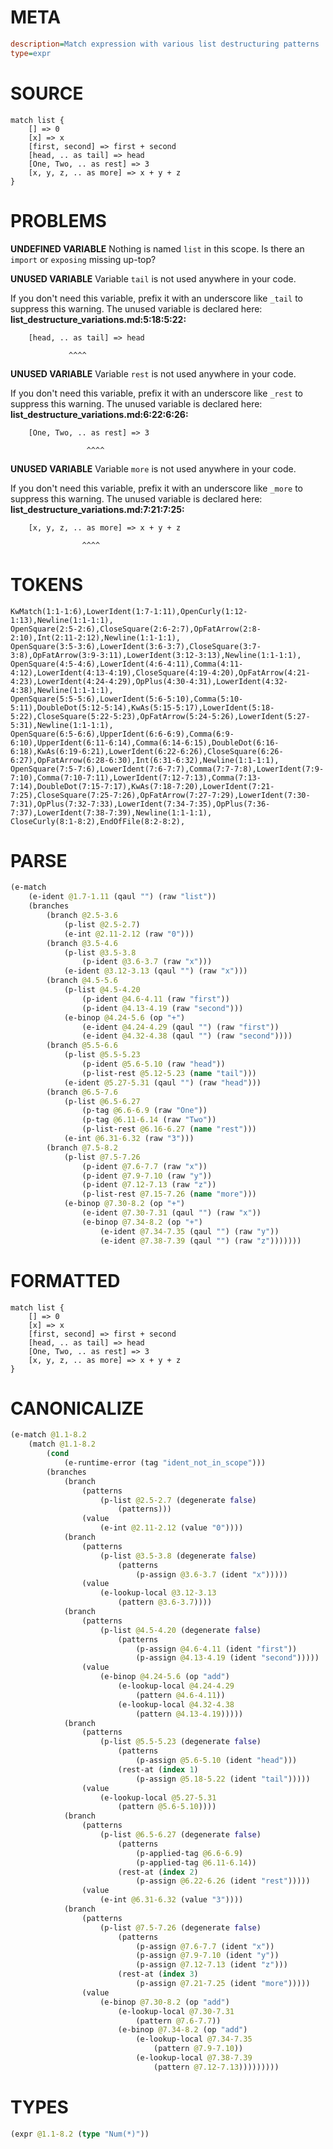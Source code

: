 # META
~~~ini
description=Match expression with various list destructuring patterns
type=expr
~~~
# SOURCE
~~~roc
match list {
    [] => 0
    [x] => x
    [first, second] => first + second
    [head, .. as tail] => head
    [One, Two, .. as rest] => 3
    [x, y, z, .. as more] => x + y + z
}
~~~
# PROBLEMS
**UNDEFINED VARIABLE**
Nothing is named `list` in this scope.
Is there an `import` or `exposing` missing up-top?

**UNUSED VARIABLE**
Variable ``tail`` is not used anywhere in your code.

If you don't need this variable, prefix it with an underscore like `_tail` to suppress this warning.
The unused variable is declared here:
**list_destructure_variations.md:5:18:5:22:**
```roc
    [head, .. as tail] => head
```
                 ^^^^


**UNUSED VARIABLE**
Variable ``rest`` is not used anywhere in your code.

If you don't need this variable, prefix it with an underscore like `_rest` to suppress this warning.
The unused variable is declared here:
**list_destructure_variations.md:6:22:6:26:**
```roc
    [One, Two, .. as rest] => 3
```
                     ^^^^


**UNUSED VARIABLE**
Variable ``more`` is not used anywhere in your code.

If you don't need this variable, prefix it with an underscore like `_more` to suppress this warning.
The unused variable is declared here:
**list_destructure_variations.md:7:21:7:25:**
```roc
    [x, y, z, .. as more] => x + y + z
```
                    ^^^^


# TOKENS
~~~zig
KwMatch(1:1-1:6),LowerIdent(1:7-1:11),OpenCurly(1:12-1:13),Newline(1:1-1:1),
OpenSquare(2:5-2:6),CloseSquare(2:6-2:7),OpFatArrow(2:8-2:10),Int(2:11-2:12),Newline(1:1-1:1),
OpenSquare(3:5-3:6),LowerIdent(3:6-3:7),CloseSquare(3:7-3:8),OpFatArrow(3:9-3:11),LowerIdent(3:12-3:13),Newline(1:1-1:1),
OpenSquare(4:5-4:6),LowerIdent(4:6-4:11),Comma(4:11-4:12),LowerIdent(4:13-4:19),CloseSquare(4:19-4:20),OpFatArrow(4:21-4:23),LowerIdent(4:24-4:29),OpPlus(4:30-4:31),LowerIdent(4:32-4:38),Newline(1:1-1:1),
OpenSquare(5:5-5:6),LowerIdent(5:6-5:10),Comma(5:10-5:11),DoubleDot(5:12-5:14),KwAs(5:15-5:17),LowerIdent(5:18-5:22),CloseSquare(5:22-5:23),OpFatArrow(5:24-5:26),LowerIdent(5:27-5:31),Newline(1:1-1:1),
OpenSquare(6:5-6:6),UpperIdent(6:6-6:9),Comma(6:9-6:10),UpperIdent(6:11-6:14),Comma(6:14-6:15),DoubleDot(6:16-6:18),KwAs(6:19-6:21),LowerIdent(6:22-6:26),CloseSquare(6:26-6:27),OpFatArrow(6:28-6:30),Int(6:31-6:32),Newline(1:1-1:1),
OpenSquare(7:5-7:6),LowerIdent(7:6-7:7),Comma(7:7-7:8),LowerIdent(7:9-7:10),Comma(7:10-7:11),LowerIdent(7:12-7:13),Comma(7:13-7:14),DoubleDot(7:15-7:17),KwAs(7:18-7:20),LowerIdent(7:21-7:25),CloseSquare(7:25-7:26),OpFatArrow(7:27-7:29),LowerIdent(7:30-7:31),OpPlus(7:32-7:33),LowerIdent(7:34-7:35),OpPlus(7:36-7:37),LowerIdent(7:38-7:39),Newline(1:1-1:1),
CloseCurly(8:1-8:2),EndOfFile(8:2-8:2),
~~~
# PARSE
~~~clojure
(e-match
	(e-ident @1.7-1.11 (qaul "") (raw "list"))
	(branches
		(branch @2.5-3.6
			(p-list @2.5-2.7)
			(e-int @2.11-2.12 (raw "0")))
		(branch @3.5-4.6
			(p-list @3.5-3.8
				(p-ident @3.6-3.7 (raw "x")))
			(e-ident @3.12-3.13 (qaul "") (raw "x")))
		(branch @4.5-5.6
			(p-list @4.5-4.20
				(p-ident @4.6-4.11 (raw "first"))
				(p-ident @4.13-4.19 (raw "second")))
			(e-binop @4.24-5.6 (op "+")
				(e-ident @4.24-4.29 (qaul "") (raw "first"))
				(e-ident @4.32-4.38 (qaul "") (raw "second"))))
		(branch @5.5-6.6
			(p-list @5.5-5.23
				(p-ident @5.6-5.10 (raw "head"))
				(p-list-rest @5.12-5.23 (name "tail")))
			(e-ident @5.27-5.31 (qaul "") (raw "head")))
		(branch @6.5-7.6
			(p-list @6.5-6.27
				(p-tag @6.6-6.9 (raw "One"))
				(p-tag @6.11-6.14 (raw "Two"))
				(p-list-rest @6.16-6.27 (name "rest")))
			(e-int @6.31-6.32 (raw "3")))
		(branch @7.5-8.2
			(p-list @7.5-7.26
				(p-ident @7.6-7.7 (raw "x"))
				(p-ident @7.9-7.10 (raw "y"))
				(p-ident @7.12-7.13 (raw "z"))
				(p-list-rest @7.15-7.26 (name "more")))
			(e-binop @7.30-8.2 (op "+")
				(e-ident @7.30-7.31 (qaul "") (raw "x"))
				(e-binop @7.34-8.2 (op "+")
					(e-ident @7.34-7.35 (qaul "") (raw "y"))
					(e-ident @7.38-7.39 (qaul "") (raw "z")))))))
~~~
# FORMATTED
~~~roc
match list {
	[] => 0
	[x] => x
	[first, second] => first + second
	[head, .. as tail] => head
	[One, Two, .. as rest] => 3
	[x, y, z, .. as more] => x + y + z
}
~~~
# CANONICALIZE
~~~clojure
(e-match @1.1-8.2
	(match @1.1-8.2
		(cond
			(e-runtime-error (tag "ident_not_in_scope")))
		(branches
			(branch
				(patterns
					(p-list @2.5-2.7 (degenerate false)
						(patterns)))
				(value
					(e-int @2.11-2.12 (value "0"))))
			(branch
				(patterns
					(p-list @3.5-3.8 (degenerate false)
						(patterns
							(p-assign @3.6-3.7 (ident "x")))))
				(value
					(e-lookup-local @3.12-3.13
						(pattern @3.6-3.7))))
			(branch
				(patterns
					(p-list @4.5-4.20 (degenerate false)
						(patterns
							(p-assign @4.6-4.11 (ident "first"))
							(p-assign @4.13-4.19 (ident "second")))))
				(value
					(e-binop @4.24-5.6 (op "add")
						(e-lookup-local @4.24-4.29
							(pattern @4.6-4.11))
						(e-lookup-local @4.32-4.38
							(pattern @4.13-4.19)))))
			(branch
				(patterns
					(p-list @5.5-5.23 (degenerate false)
						(patterns
							(p-assign @5.6-5.10 (ident "head")))
						(rest-at (index 1)
							(p-assign @5.18-5.22 (ident "tail")))))
				(value
					(e-lookup-local @5.27-5.31
						(pattern @5.6-5.10))))
			(branch
				(patterns
					(p-list @6.5-6.27 (degenerate false)
						(patterns
							(p-applied-tag @6.6-6.9)
							(p-applied-tag @6.11-6.14))
						(rest-at (index 2)
							(p-assign @6.22-6.26 (ident "rest")))))
				(value
					(e-int @6.31-6.32 (value "3"))))
			(branch
				(patterns
					(p-list @7.5-7.26 (degenerate false)
						(patterns
							(p-assign @7.6-7.7 (ident "x"))
							(p-assign @7.9-7.10 (ident "y"))
							(p-assign @7.12-7.13 (ident "z")))
						(rest-at (index 3)
							(p-assign @7.21-7.25 (ident "more")))))
				(value
					(e-binop @7.30-8.2 (op "add")
						(e-lookup-local @7.30-7.31
							(pattern @7.6-7.7))
						(e-binop @7.34-8.2 (op "add")
							(e-lookup-local @7.34-7.35
								(pattern @7.9-7.10))
							(e-lookup-local @7.38-7.39
								(pattern @7.12-7.13)))))))))
~~~
# TYPES
~~~clojure
(expr @1.1-8.2 (type "Num(*)"))
~~~
